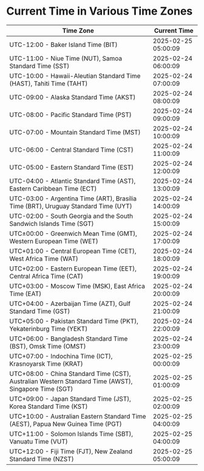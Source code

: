 # Current Time in Various Time Zones

| Time Zone | Current Time |
|-----------|--------------|
| UTC-12:00 - Baker Island Time (BIT) | 2025-02-25 05:00:09 |
| UTC-11:00 - Niue Time (NUT), Samoa Standard Time (SST) | 2025-02-24 06:00:09 |
| UTC-10:00 - Hawaii-Aleutian Standard Time (HAST), Tahiti Time (TAHT) | 2025-02-24 07:00:09 |
| UTC-09:00 - Alaska Standard Time (AKST) | 2025-02-24 08:00:09 |
| UTC-08:00 - Pacific Standard Time (PST) | 2025-02-24 09:00:09 |
| UTC-07:00 - Mountain Standard Time (MST) | 2025-02-24 10:00:09 |
| UTC-06:00 - Central Standard Time (CST) | 2025-02-24 11:00:09 |
| UTC-05:00 - Eastern Standard Time (EST) | 2025-02-24 12:00:09 |
| UTC-04:00 - Atlantic Standard Time (AST), Eastern Caribbean Time (ECT) | 2025-02-24 13:00:09 |
| UTC-03:00 - Argentina Time (ART), Brasília Time (BRT), Uruguay Standard Time (UYT) | 2025-02-24 14:00:09 |
| UTC-02:00 - South Georgia and the South Sandwich Islands Time (SGT) | 2025-02-24 15:00:09 |
| UTC±00:00 - Greenwich Mean Time (GMT), Western European Time (WET) | 2025-02-24 17:00:09 |
| UTC+01:00 - Central European Time (CET), West Africa Time (WAT) | 2025-02-24 18:00:09 |
| UTC+02:00 - Eastern European Time (EET), Central Africa Time (CAT) | 2025-02-24 19:00:09 |
| UTC+03:00 - Moscow Time (MSK), East Africa Time (EAT) | 2025-02-24 20:00:09 |
| UTC+04:00 - Azerbaijan Time (AZT), Gulf Standard Time (GST) | 2025-02-24 21:00:09 |
| UTC+05:00 - Pakistan Standard Time (PKT), Yekaterinburg Time (YEKT) | 2025-02-24 22:00:09 |
| UTC+06:00 - Bangladesh Standard Time (BST), Omsk Time (OMST) | 2025-02-24 23:00:09 |
| UTC+07:00 - Indochina Time (ICT), Krasnoyarsk Time (KRAT) | 2025-02-25 00:00:09 |
| UTC+08:00 - China Standard Time (CST), Australian Western Standard Time (AWST), Singapore Time (SGT) | 2025-02-25 01:00:09 |
| UTC+09:00 - Japan Standard Time (JST), Korea Standard Time (KST) | 2025-02-25 02:00:09 |
| UTC+10:00 - Australian Eastern Standard Time (AEST), Papua New Guinea Time (PGT) | 2025-02-25 04:00:09 |
| UTC+11:00 - Solomon Islands Time (SBT), Vanuatu Time (VUT) | 2025-02-25 04:00:09 |
| UTC+12:00 - Fiji Time (FJT), New Zealand Standard Time (NZST) | 2025-02-25 05:00:09 |
